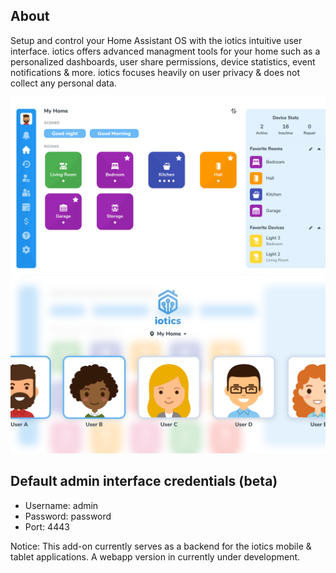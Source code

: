 ## About

Setup and control your Home Assistant OS with the iotics intuitive user interface. iotics offers advanced managment tools for your home such as a personalized dashboards, user share permissions, device statistics, event notifications & more. iotics focuses heavily on user privacy & does not collect any personal data.

![iotics dashboard](https://github.com/iotics-live/iotics-Controller/blob/master/iotics/Images/screenshot-001.png?raw=true)
![iotics user selection](https://github.com/iotics-live/iotics-Controller/blob/master/iotics/Images/screenshot-002.png?raw=true)
## Default admin interface credentials (beta)
- Username: admin
- Password: password
- Port: 4443

Notice: This add-on currently serves as a backend for the iotics mobile & tablet applications. A webapp version in currently under development.
